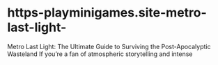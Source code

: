 # https-playminigames.site-metro-last-light-
Metro Last Light: The Ultimate Guide to Surviving the Post-Apocalyptic Wasteland If you’re a fan of atmospheric storytelling and intense
